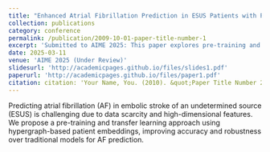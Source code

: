 ```yaml
---
title: "Enhanced Atrial Fibrillation Prediction in ESUS Patients with Pre-training and Transfer Learning"
collection: publications
category: conference
permalink: /publication/2009-10-01-paper-title-number-1
excerpt: 'Submitted to AIME 2025: This paper explores pre-training and transfer learning approaches to enhance atrial fibrillation (AF) prediction in ESUS patients.'
date: 2025-03-11
venue: 'AIME 2025 (Under Review)'
slidesurl: 'http://academicpages.github.io/files/slides1.pdf'
paperurl: 'http://academicpages.github.io/files/paper1.pdf'
citation: citation: 'Your Name, You. (2010). &quot;Paper Title Number 2.&quot; <i>Journal 1</i>. 1(1).'
---
```


Predicting atrial fibrillation (AF) in embolic stroke of an undetermined source (ESUS) is challenging due to data scarcity and high-dimensional features. We propose a pre-training and transfer learning approach using hypergraph-based patient embeddings, improving accuracy and robustness over traditional models for AF prediction.

